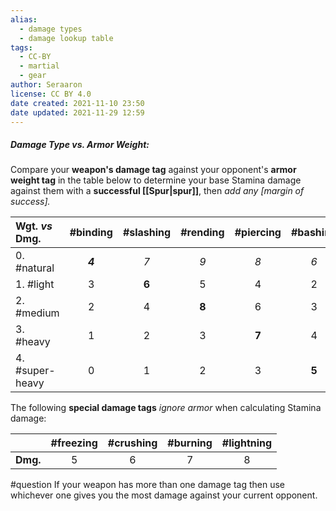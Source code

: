```yaml
---
alias:
  - damage types
  - damage lookup table
tags:
  - CC-BY
  - martial
  - gear
author: Seraaron
license: CC BY 4.0
date created: 2021-11-10 23:50
date updated: 2021-11-29 12:59
---
```


##### Damage Type vs. Armor Weight:

Compare your **weapon's damage tag** against your opponent's **armor weight tag** in the table below to determine your base Stamina damage against them with a **successful [[Spur|spur]]**, then _add any [margin of success]._

| Wgt. _vs_ Dmg.  | #binding | #slashing | #rending | #piercing | #bashing |
| :-------------- | :------: | :-------: | :------: | :-------: | :------: |
| 0. #natural     |  _**4**_ |    _7_    |    _9_   |    _8_    |    _6_   |
| 1. #light       |     3    |   **6**   |     5    |     4     |     2    |
| 2. #medium      |     2    |     4     |   **8**  |     6     |     3    |
| 3. #heavy       |     1    |     2     |     3    |   **7**   |     4    |
| 4. #super-heavy |     0    |     1     |     2    |     3     |   **5**  |

The following **special damage tags** _ignore armor_ when calculating Stamina damage:

|          | #freezing | #crushing | #burning | #lightning |
| -------: | :-------: | :-------: | :------: | :--------: |
| **Dmg.** |     5     |     6     |     7    |      8     |

#question If your weapon has more than one damage tag then use whichever one gives you the most damage against your current opponent.
